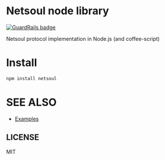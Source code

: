 Netsoul node library
====================

[![GuardRails badge](https://badges.production.guardrails.io/moul/node-netsoul.svg)](https://www.guardrails.io)

Netsoul protocol implementation in Node.js (and coffee-script)

Install
=======

```bash
npm install netsoul
```

SEE ALSO
========

* [Examples](https://github.com/moul/node-netsoul/tree/master/examples)

LICENSE
-------

MIT
